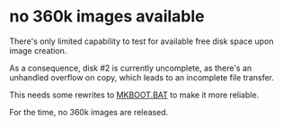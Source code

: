 # no 360k images available

There's only limited capability to test for available free disk space
upon image creation.

As a consequence, disk #2 is currently uncomplete,
as there's an unhandled overflow on copy, which leads
to an incomplete file transfer.

This needs some rewrites to [MKBOOT.BAT](../MKBOOT.BAT)
to make it more reliable.

For the time, no 360k images are released.
